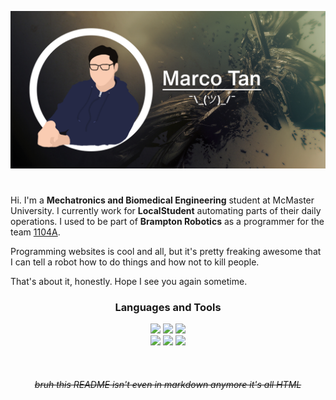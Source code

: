 <p align="center">
    <a href="https://www.youtube.com/watch?v=Ysbr4JzG6aQ">
        <img src="resources/github-profile-banner.png">
    </a>
</p>

#  

Hi. I'm a **Mechatronics and Biomedical Engineering** student at McMaster University. I currently work for **LocalStudent** automating parts of their daily operations. I used to be part of **Brampton Robotics** as a programmer for the team [1104A](https://github.com/Discobots-1104A).

Programming websites is cool and all, but it's pretty freaking awesome that I can tell a robot how to do things and how not to kill people.

That's about it, honestly. Hope I see you again sometime. 

<h3 align="center">Languages and Tools</h3>

<p align="center">
    <img src="https://img.shields.io/badge/-C%2B%2B%20%E2%80%94%20fluent%20-%237c8363?style=for-the-badge&logo=C%2B%2B&logoColor=white">
    <img src="https://img.shields.io/badge/-python%20%E2%80%94%20fluent%20-%237c8363?style=for-the-badge&logo=python&logoColor=white">
    <img src="https://img.shields.io/badge/-javascript%20%E2%80%94%20intermediate%20-%237c8363?style=for-the-badge&logo=javascript&logoColor=white">
    <br>
    <img src="https://img.shields.io/badge/-git-%237c8363?style=for-the-badge&logo=git&logoColor=white">
    <img src="https://img.shields.io/badge/-GCC%2FG++-%237c8363?style=for-the-badge&logo=gnu&logoColor=white">
    <img src="https://img.shields.io/badge/-Visual%20Studio%20Code-%237c8363?style=for-the-badge&logo=visual-studio-code&logoColor=white">
</p>

<br>
<h6 align="center"><strike>bruh this README isn't even in markdown anymore it's all HTML</strike></h6>
